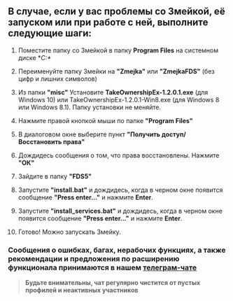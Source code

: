 ## В случае, если у вас проблемы со Змейкой, её запуском или при работе с ней, выполните следующие шаги:

1. Поместите папку со Змейкой в папку **Program Files** на системном диске **C:\**

2. Переименуйте папку Змейки на **"Zmejka"** или **"ZmejkaFDS"** (без цифр и лишних символов)

3. Из папки **"misc"** Установите **TakeOwnershipEx-1.2.0.1.exe** (для Windows 10) или TakeOwnershipEx-1.2.0.1-Win8.exe (для Windows 8 или Windows 8.1). Папку установки не меняйте.

4. Нажмите правой кнопкой мыши по папке **"Program Files"**

5. В диалоговом окне выберите пункт **"Получить доступ/Восстановить права"**

6. Дождидесь сообщения о том, что права восстановлены. Нажмите **"ОК"**

7. Зайдите в папку **"FDS5"**

8. Запустите **"install.bat"** и дождидесь, когда в черном окне появится сообщение **"Press enter..."** и нажмите **Enter**.

9. Запустите **"install_services.bat"** и дождидесь, когда в черном окне появится сообщение **"Press enter..."** и нажмите **Enter**.

10. Готово! Можно запускать Змейку.

### Сообщения о ошибках, багах, нерабочих функциях, а также рекомендации и предложения по расширению функционала принимаются в нашем [**телеграм-чате**](https://t.me/+LdZFKLaDjIA1YWVi)
>**Будьте внимательны, чат регулярно чистится от пустых профилей и неактивных участников**